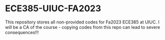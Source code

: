 # ECE385-UIUC-FA2023
This repository stores all non-provided codes for Fa2023 ECE385 at UIUC. I will be a CA of the course - copying codes from this repo can lead to severe consequences!!!

